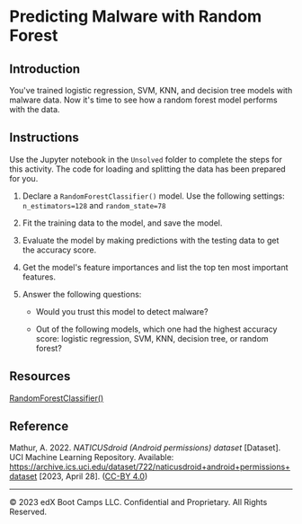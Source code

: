 # Predicting Malware with Random Forest

## Introduction

You've trained logistic regression, SVM, KNN, and decision tree models with malware data. Now it's time to see how a random forest model performs with the data.

## Instructions

Use the Jupyter notebook in the `Unsolved` folder to complete the steps for this activity. The code for loading and splitting the data has been prepared for you.

1. Declare a `RandomForestClassifier()` model. Use the following settings: `n_estimators=128` and `random_state=78`

2. Fit the training data to the model, and save the model.

3. Evaluate the model by making predictions with the testing data to get the accuracy score.

4. Get the model's feature importances and list the top ten most important features.

5. Answer the following questions:

   * Would you trust this model to detect malware?

   * Out of the following models, which one had the highest accuracy score: logistic regression, SVM, KNN, decision tree, or random forest?

## Resources

[RandomForestClassifier()](https://scikit-learn.org/stable/modules/generated/sklearn.ensemble.RandomForestClassifier.html)

## Reference

Mathur, A. 2022. *NATICUSdroid (Android permissions) dataset* [Dataset]. UCI Machine Learning Repository. Available: https://archive.ics.uci.edu/dataset/722/naticusdroid+android+permissions+dataset [2023, April 28]. ([CC-BY 4.0](https://creativecommons.org/licenses/by/4.0/legalcode))

---

© 2023 edX Boot Camps LLC. Confidential and Proprietary. All Rights Reserved.
